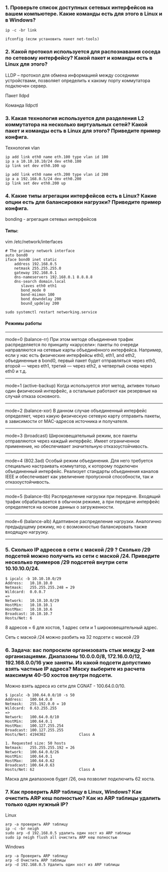 ### 1. Проверьте список доступных сетевых интерфейсов на вашем компьютере. Какие команды есть для этого в Linux и в Windows?

    ip -c -br link

    ifconfig (если установить пакет net-tools)

### 2. Какой протокол используется для распознавания соседа по сетевому интерфейсу? Какой пакет и команды есть в Linux для этого?

LLDP – протокол для обмена информацией между соседними устройствами, позволяет определить к какому порту коммутатора подключен сервер.

Пакет lldpd

Команда lldpctl

### 3. Какая технология используется для разделения L2 коммутатора на несколько виртуальных сетей? Какой пакет и команды есть в Linux для этого? Приведите пример конфига.

Технология vlan

    ip add link eth0 name eth.100 type vlan id 100
    ip a a 10.10.10.10/24 dev eth0.100
    ip link set dev eth0.100 up

    ip add link eth0 name eth.200 type vlan id 200
    ip a a 192.168.0.5/24 dev eth0.200
    ip link set dev eth0.200 up

### 4. Какие типы агрегации интерфейсов есть в Linux? Какие опции есть для балансировки нагрузки? Приведите пример конфига.

bonding - агрегация сетевых интерфейсов

#### Типы:

vim /etc/network/interfaces

    # The primary network interface
    auto bond0
    iface bond0 inet static
        address 192.168.0.5
        netmask 255.255.255.0    
        gateway 192.168.0.1
        dns-nameservers 192.168.0.1 8.8.8.8
        dns-search domain.local
           slaves eth0 eth1
           bond_mode 0
           bond-miimon 100
           bond_downdelay 200
           bound_updelay 200

    sudo systemctl restart networking.service

#### Режимы работы
***
mode=0 (balance-rr)
При этом методе объединения трафик распределяется по принципу «карусели»: пакеты по очереди направляются на сетевые карты объединённого интерфейса. Например, если у нас есть физические интерфейсы eth0, eth1, and eth2, объединенные в bond0, первый пакет будет отправляться через eth0, второй — через eth1, третий — через eth2, а четвертый снова через eth0 и т.д.
***
mode=1 (active-backup)
Когда используется этот метод, активен только один физический интерфейс, а остальные работают как резервные на случай отказа основного.
***
mode=2 (balance-xor)
В данном случае объединенный интерфейс определяет, через какую физическую сетевую карту отправить пакеты, в зависимости от MAC-адресов источника и получателя.
***
mode=3 (broadcast) Широковещательный режим, все пакеты отправляются через каждый интерфейс. Имеет ограниченное применение, но обеспечивает значительную отказоустойчивость.
***
mode=4 (802.3ad)
Особый режим объединения. Для него требуется специально настраивать коммутатор, к которому подключен объединенный интерфейс. Реализует стандарты объединения каналов IEEE и обеспечивает как увеличение пропускной способности, так и отказоустойчивость.
***
mode=5 (balance-tlb)
Распределение нагрузки при передаче. Входящий трафик обрабатывается в обычном режиме, а при передаче интерфейс определяется на основе данных о загруженности.
***
mode=6 (balance-alb)
Адаптивное распределение нагрузки. Аналогично предыдущему режиму, но с возможностью балансировать также входящую нагрузку.
***
### 5. Сколько IP адресов в сети с маской /29 ? Сколько /29 подсетей можно получить из сети с маской /24. Приведите несколько примеров /29 подсетей внутри сети 10.10.10.0/24.

    $ ipcalc -b 10.10.10.0/29
    Address:   10.10.10.0
    Netmask:   255.255.255.248 = 29
    Wildcard:  0.0.0.7
    =>
    Network:   10.10.10.0/29
    HostMin:   10.10.10.1
    HostMax:   10.10.10.6
    Broadcast: 10.10.10.7
    Hosts/Net: 6                     

8 адресов = 6 для хостов, 1 адрес сети и 1 широковещательный адрес.

Сеть с маской /24 можно разбить на 32 подсети с маской /29

### 6. Задача: вас попросили организовать стык между 2-мя организациями. Диапазоны 10.0.0.0/8, 172.16.0.0/12, 192.168.0.0/16 уже заняты. Из какой подсети допустимо взять частные IP адреса? Маску выберите из расчета максимум 40-50 хостов внутри подсети.

Можно взять адреса из сети для CGNAT - 100.64.0.0/10.

    $ ipcalc -b 100.64.0.0/10 -s 50
    Address:   100.64.0.0
    Netmask:   255.192.0.0 = 10
    Wildcard:  0.63.255.255
    =>
    Network:   100.64.0.0/10
    HostMin:   100.64.0.1
    HostMax:   100.127.255.254
    Broadcast: 100.127.255.255
    Hosts/Net: 4194302               Class A

    1. Requested size: 50 hosts
    Netmask:   255.255.255.192 = 26
    Network:   100.64.0.0/26
    HostMin:   100.64.0.1
    HostMax:   100.64.0.62
    Broadcast: 100.64.0.63
    Hosts/Net: 62                    Class A

Маска для диапазонов будет /26, она позволит подключить 62 хоста.

### 7. Как проверить ARP таблицу в Linux, Windows? Как очистить ARP кеш полностью? Как из ARP таблицы удалить только один нужный IP?

Linux

    arp -a проверить ARP таблицу
    ip -c -br neigh 
    sudo arp -d 192.168.0.5 удалить один хост из ARP таблицы
    sudo ip neigh flush all очистить ARP кеш полностью
Windows

    arp -a Проверить ARP таблицу
    arp -d Очистить ARP таблицы
    arp -d 192.168.0.5 Удалить один хост из ARP таблицы

